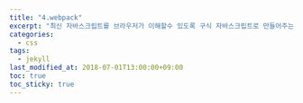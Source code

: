 ```yaml
---
title: "4.webpack"
excerpt: "최신 자바스크립트를 브라우저가 이해할수 있도록 구식 자바스크립트로 만들어주는 babel"
categories:
  - css
tags:
  - jekyll
last_modified_at: 2018-07-01T13:00:00+09:00
toc: true
toc_sticky: true
---
```

